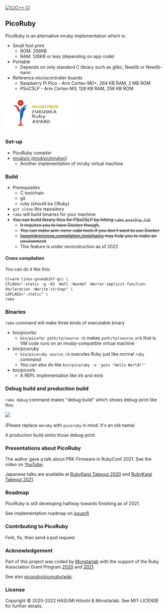 [![C/C++ CI](https://github.com/picoruby/picoruby/actions/workflows/c-cpp.yml/badge.svg)](https://github.com/picoruby/picoruby/actions/workflows/c-cpp.yml)

## PicoRuby

PicoRuby is an alternative mruby implementation which is:

- Small foot print
  - ROM: 256KB
  - RAM: 128KB or less (depending on app code)
- Portable
  - Depends on only standard C library such as glibc, Newlib or Newlib-nano
- Reference microcontroller boards
  - Raspberry Pi Pico - Arm Cortex-M0+, 264 KB RAM, 2 MB ROM
  - PSoC5LP - Arm Cortex-M3, 128 KB RAM, 256 KB ROM

<img src="docs/logos/fukuokarubyaward.png" width="212">

### Set-up

- PicoRuby compiler
- [mruby/c (mrubyc/mrubyc)](https://github.com/mrubyc/mrubyc)
  - Another implementation of mruby virtual machine

### Build

- Prerequisites
  - C toolchain
  - git
  - ruby (should be CRuby)
- `git clone` this repository
- `rake` will build binaries for your machine
- ~~You can build library files for PSoC5LP by hitting `rake psoc5lp_lib`~~
  - ~~It requires you to have Docker though,~~
  - ~~You can make arm-none-eabi tools if you don't want to use Docker~~
  - ~~[hasumikin/cross_compilation_toolchains](https://github.com/hasumikin/cross_compilation_toolchains) may help you to make an environment~~
  - This feature is under reconstruction as of 2022

#### Cross compilation

You can do it like this:

```
CC=arm-linux-gnueabihf-gcc \
CFLAGS="-static -g -O3 -Wall -Wundef -Werror-implicit-function-declaration -Wwrite-strings" \
LDFLAGS="-static" \
rake
```

### Binaries

`rake` command will make three kinds of executable binary

- bin/picorbc
  - `bin/picorbc path/to/source.rb` makes `path/to/source.mrb` that is VM code runs on an mruby-compatible virtual machine
- bin/picoruby
  - `bin/picoruby source.rb` executes Ruby just like normal `ruby` command
  - You can also do like `bin/picoruby -e 'puts "Hello World!"'`
- bin/picoirb
  - A REPL implementation like irb and mirb

### Debug build and production build

`rake debug` command makes "debug build" which shows debug-print like this:

![](https://raw.githubusercontent.com/hasumikin/picoruby/master/docs/images/debug-print.png)

(Please replace `mmruby` with `picoruby` in mind. It's an old name)

A production build omits those debug-print.

### Presentations about PicoRuby

The author gave a talk about PRK Firmware in RubyConf 2021.
See the video on [YouTube](https://www.youtube.com/watch?v=SLSwn41iJX4&t=12s).

Japanese talks are available at
[RubyKaigi Takeout 2020](https://rubykaigi.org/2020-takeout/presentations/hasumikin.html)
and
[RubyKaigi Takeout 2021](https://rubykaigi.org/2021-takeout/presentations/hasumikin.html).

### Roadmap

PicoRuby is still developing halfway towards finishing as of 2021.

See implementation roadmap on [issue/6](https://github.com/hasumikin/picoruby/issues/6)

### Contributing to PicoRuby

Fork, fix, then send a pull request.

### Acknowledgement

Part of this project was coded by [Monstarlab](https://monstar-lab.com/) with the support of
the Ruby Association Grant Program
[2020](https://www.ruby.or.jp/en/news/20201022)
and
[2021](https://www.ruby.or.jp/en/news/20211025).

See also [picoruby/picoruby/wiki](https://github.com/picoruby/picoruby/wiki).

### License

Copyright © 2020-2022 HASUMI Hitoshi & Monstarlab. See MIT-LICENSE for further details.
